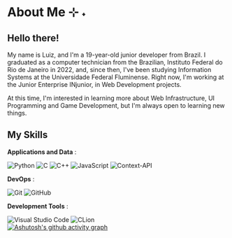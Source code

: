 # About Me ⊹ ˖
<h2>Hello there!</h2>
 <p>My name is Luiz, and I'm a 19-year-old junior developer from Brazil. I graduated as a computer technician from the Brazilian, Instituto Federal do Rio de Janeiro in 2022, and, since then, I've been studying Information Systems at the Universidade Federal Fluminense. Right now, I'm working at the Junior Enterprise INjunior, in Web Development projects.</p>
 
 <p>At this time, I'm interested in learning more about Web Infrastructure, UI Programming and Game Development, but I'm always open to learning new things.</p>


## My Skills
**Applications and Data** :

![Python](https://img.shields.io/badge/python-3670A0?style=for-the-badge&logo=python&logoColor=FFD700&color=A020F0)
![C](https://img.shields.io/badge/-C-333333?style=for-the-badge&logo=c&logoColor=00599C&color=4f42b5)
![C++](https://img.shields.io/badge/c++-%2300599C.svg?style=for-the-badge&logo=c%2B%2B&logoColor=white)
![JavaScript](https://img.shields.io/badge/javascript-%23323330.svg?style=for-the-badge&logo=javascript&logoColor=%23F7DF1E)
![Context-API](https://img.shields.io/badge/Context--Api-000000?style=for-the-badge&logo=react)

**DevOps** :

![Git](https://img.shields.io/badge/-Git-333333?style=flat&logo=git)
![GitHub](https://img.shields.io/badge/-GitHub-333333?style=flat&logo=github)

**Development Tools** :

![Visual Studio Code](https://img.shields.io/badge/-Visual%20Studio%20Code-333333?style=flat&logo=visual-studio-code&logoColor=007ACC)
![CLion](https://img.shields.io/badge/CLion-black?style=for-the-badge&logo=clion&logoColor=white)
<br/>
[![Ashutosh's github activity graph](https://github-readme-activity-graph.vercel.app/graph?username=Luiznunvoa&bg_color=000000&color=9e4c98&line=9e4c98&point=403d3d&area=true&hide_border=true)](https://github.com/ashutosh00710/github-readme-activity-graph)
